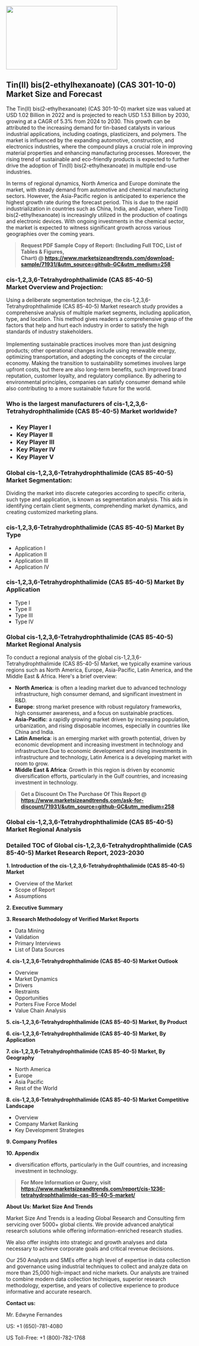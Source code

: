 <p><img class="alignnone size-medium wp-image-20088" src="https://ffe5etoiles.com/wp-content/uploads/2024/12/MST1-300x171.png" alt="" width="300" height="171" /></p><h2>Tin(II) bis(2-ethylhexanoate) (CAS 301-10-0) Market Size and Forecast</h2> <p>The Tin(II) bis(2-ethylhexanoate) (CAS 301-10-0) market size was valued at USD 1.02 Billion in 2022 and is projected to reach USD 1.53 Billion by 2030, growing at a CAGR of 5.3% from 2024 to 2030. This growth can be attributed to the increasing demand for tin-based catalysts in various industrial applications, including coatings, plasticizers, and polymers. The market is influenced by the expanding automotive, construction, and electronics industries, where the compound plays a crucial role in improving material properties and enhancing manufacturing processes. Moreover, the rising trend of sustainable and eco-friendly products is expected to further drive the adoption of Tin(II) bis(2-ethylhexanoate) in multiple end-use industries.</p> <p>In terms of regional dynamics, North America and Europe dominate the market, with steady demand from automotive and chemical manufacturing sectors. However, the Asia-Pacific region is anticipated to experience the highest growth rate during the forecast period. This is due to the rapid industrialization in countries such as China, India, and Japan, where Tin(II) bis(2-ethylhexanoate) is increasingly utilized in the production of coatings and electronic devices. With ongoing investments in the chemical sector, the market is expected to witness significant growth across various geographies over the coming years.</p> </p><blockquote id="" class=""><strong>Request PDF Sample Copy of Report: (Including Full TOC, List of Tables &amp; Figures, Chart)&nbsp;@&nbsp;<strong><a href="https://www.marketsizeandtrends.com/download-sample/71931/&utm_source=github-GC&utm_medium=258" target="_blank">https://www.marketsizeandtrends.com/download-sample/71931/&utm_source=github-GC&utm_medium=258</a></strong></strong></blockquote><h3 id="" class="">cis-1,2,3,6-Tetrahydrophthalimide (CAS 85-40-5) Market&nbsp;Overview and Projection:</h3><p id="" class="">Using a deliberate segmentation technique, the cis-1,2,3,6-Tetrahydrophthalimide (CAS 85-40-5) Market research study provides a comprehensive analysis of multiple market segments, including application, type, and location. This method gives readers a comprehensive grasp of the factors that help and hurt each industry in order to satisfy the high standards of industry stakeholders. <br /> <br />Implementing sustainable practices involves more than just designing products; other operational changes include using renewable energy, optimizing transportation, and adopting the concepts of the circular economy. Making the transition to sustainability sometimes involves large upfront costs, but there are also long-term benefits, such improved brand reputation, customer loyalty, and regulatory compliance. By adhering to environmental principles, companies can satisfy consumer demand while also contributing to a more sustainable future for the world.</p><h3 id="" class="">Who is the largest manufacturers of&nbsp;cis-1,2,3,6-Tetrahydrophthalimide (CAS 85-40-5) Market worldwide?</h3><h3 class=""><p><ul><li>Key Player I </li><li> Key Player II </li><li> Key Player III </li><li> Key Player IV </li><li> Key Player V</li></ul></p></h3><h3 id="" class="">Global&nbsp;cis-1,2,3,6-Tetrahydrophthalimide (CAS 85-40-5) Market Segmentation:</h3><p id="" class="">Dividing the market into discrete categories according to specific criteria, such type and application, is known as segmentation analysis. This aids in identifying certain client segments, comprehending market dynamics, and creating customized marketing plans.</p><h3 id="" class="">cis-1,2,3,6-Tetrahydrophthalimide (CAS 85-40-5) Market&nbsp;By Type</h3><p><p><ul><li>Application I</li><li> Application II</li><li> Application III</li><li> Application IV</p></li></ul></p></p><h3 id="" class="">cis-1,2,3,6-Tetrahydrophthalimide (CAS 85-40-5) Market&nbsp;By Application</h3><p class=""><p><ul><li>Type I</li><li> Type II</li><li> Type III</li><li> Type IV</li></ul></p></p><h3 id="" class="">Global cis-1,2,3,6-Tetrahydrophthalimide (CAS 85-40-5) Market Regional Analysis</h3><p id="" class="">To conduct a regional analysis of the global cis-1,2,3,6-Tetrahydrophthalimide (CAS 85-40-5) Market, we typically examine various regions such as North America, Europe, Asia-Pacific, Latin America, and the Middle East &amp; Africa. Here's a brief overview:</p><ul><li><strong>North America</strong>: is often a leading market due to advanced technology infrastructure, high consumer demand, and significant investment in R&amp;D.</li><li><strong>Europe</strong>: strong market presence with robust regulatory frameworks, high consumer awareness, and a focus on sustainable practices.</li><li><strong>Asia-Pacific</strong>: a rapidly growing market driven by increasing population, urbanization, and rising disposable incomes, especially in countries like China and India.</li><li><strong>Latin America</strong>: is an emerging market with growth potential, driven by economic development and increasing investment in technology and infrastructure.Due to economic development and rising investments in infrastructure and technology, Latin America is a developing market with room to grow.</li><li><strong>Middle East &amp; Africa</strong>: Growth in this region is driven by economic diversification efforts, particularly in the Gulf countries, and increasing investment in technology.</li></ul><blockquote id="" class=""><strong>Get a Discount On The Purchase Of This Report @ <strong><a href="https://www.marketsizeandtrends.com/ask-for-discount/71931/&utm_source=github-GC&utm_medium=258" target="_blank">https://www.marketsizeandtrends.com/ask-for-discount/71931/&utm_source=github-GC&utm_medium=258</a></strong></strong></blockquote><h3 id="" class="">Global cis-1,2,3,6-Tetrahydrophthalimide (CAS 85-40-5) Market Regional Analysis</h3><h3 id="" class="">Detailed TOC of Global cis-1,2,3,6-Tetrahydrophthalimide (CAS 85-40-5) Market Research Report, 2023-2030</h3><p id="" class=""><strong>1. Introduction of the cis-1,2,3,6-Tetrahydrophthalimide (CAS 85-40-5) Market</strong></p><ul><li>Overview of the Market</li><li>Scope of Report</li><li>Assumptions</li></ul><p id="" class=""><strong>2. Executive Summary</strong></p><p id="" class=""><strong>3. Research Methodology of Verified Market Reports</strong></p><ul><li>Data Mining</li><li>Validation</li><li>Primary Interviews</li><li>List of Data Sources</li></ul><p id="" class=""><strong>4. cis-1,2,3,6-Tetrahydrophthalimide (CAS 85-40-5) Market Outlook</strong></p><ul><li>Overview</li><li>Market Dynamics</li><li>Drivers</li><li>Restraints</li><li>Opportunities</li><li>Porters Five Force Model</li><li>Value Chain Analysis</li></ul><p id="" class=""><strong>5. cis-1,2,3,6-Tetrahydrophthalimide (CAS 85-40-5) Market, By Product</strong></p><p id="" class=""><strong>6. cis-1,2,3,6-Tetrahydrophthalimide (CAS 85-40-5) Market, By Application</strong></p><p id="" class=""><strong>7. cis-1,2,3,6-Tetrahydrophthalimide (CAS 85-40-5) Market, By Geography</strong></p><ul><li>North America</li><li>Europe</li><li>Asia Pacific</li><li>Rest of the World</li></ul><p id="" class=""><strong>8. cis-1,2,3,6-Tetrahydrophthalimide (CAS 85-40-5) Market Competitive Landscape</strong></p><ul><li>Overview</li><li>Company Market Ranking</li><li>Key Development Strategies</li></ul><p id="" class=""><strong>9. Company Profiles</strong></p><p id="" class=""><strong>10. Appendix</strong></p><ul><li>diversification efforts, particularly in the Gulf countries, and increasing investment in technology.</li></ul><blockquote id="" class=""><strong>For More Information or Query, visit <strong><strong><a href="https://www.marketsizeandtrends.com/report/cis-1236-tetrahydrophthalimide-cas-85-40-5-market/" target="_blank">https://www.marketsizeandtrends.com/report/cis-1236-tetrahydrophthalimide-cas-85-40-5-market/</a></strong></strong></strong></blockquote><p id="" class=""><strong>About Us: Market Size And Trends</strong></p><p id="" class="">Market Size And Trends is a leading Global Research and Consulting firm servicing over 5000+ global clients. We provide advanced analytical research solutions while offering information-enriched research studies.</p><p id="" class="">We also offer insights into strategic and growth analyses and data necessary to achieve corporate goals and critical revenue decisions.</p><p id="" class="">Our 250 Analysts and SMEs offer a high level of expertise in data collection and governance using industrial techniques to collect and analyze data on more than 25,000 high-impact and niche markets. Our analysts are trained to combine modern data collection techniques, superior research methodology, expertise, and years of collective experience to produce informative and accurate research.</p><p id="" class=""><strong>Contact us:</strong></p><p id="" class="">Mr. Edwyne Fernandes</p><p id="" class="">US: +1 (650)-781-4080</p><p id="" class="">US Toll-Free: +1 (800)-782-1768</p>
